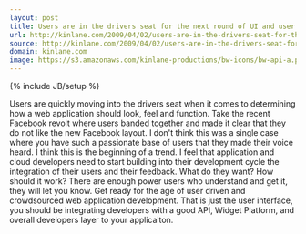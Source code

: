 ```yaml
---
layout: post
title: Users are in the drivers seat for the next round of UI and user experience development
url: http://kinlane.com/2009/04/02/users-are-in-the-drivers-seat-for-the-next-round-of-ui-and-user-experience-development/
source: http://kinlane.com/2009/04/02/users-are-in-the-drivers-seat-for-the-next-round-of-ui-and-user-experience-development/
domain: kinlane.com
image: https://s3.amazonaws.com/kinlane-productions/bw-icons/bw-api-a.png
---
```

{% include JB/setup %}

<p>
     Users are quickly moving into the drivers seat when it comes to determining how a web application should look, feel and function. Take the recent Facebook revolt where users banded together and made it clear that they do not like the new Facebook layout. I don't think this was a single case where you have such a passionate base of users that they made their voice heard. I think this is the beginning of a trend. I feel that application and cloud developers need to start building into their development cycle the integration of their users and their feedback. What do they want? How should it work? There are enough power users who understand and get it, they will let you know. Get ready for the age of user driven and crowdsourced web application development. That is just the user interface, you should be integrating developers with a good API, Widget Platform, and overall developers layer to your applicaiton.
</p>